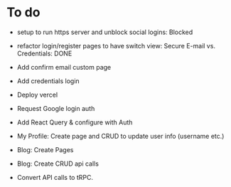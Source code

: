 # To do

- setup to run https server and unblock social logins: Blocked
- refactor login/register pages to have switch view: Secure E-mail vs. Credentials: DONE
- Add confirm email custom page
- Add credentials login
- Deploy vercel
- Request Google login auth
- Add React Query & configure with Auth

- My Profile: Create page and CRUD to update user info (username etc.)
- Blog: Create Pages
- Blog: Create CRUD api calls
- Convert API calls to tRPC.
